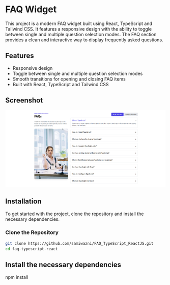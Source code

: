 # FAQ Widget

This project is a modern FAQ widget built using React, TypeScript and Tailwind CSS. It features a 
responsive design with the ability to toggle between single and multiple question selection modes. 
The FAQ section provides a clean and interactive way to display frequently asked questions.

## Features

- Responsive design
- Toggle between single and multiple question selection modes
- Smooth transitions for opening and closing FAQ items
- Built with React, TypeScript and Tailwind CSS

## Screenshot

![FAQ Widget Screenshot](./screenshot.png)

## Installation

To get started with the project, clone the repository and install the necessary dependencies.



### Clone the Repository

```bash
git clone https://github.com/samiwazni/FAQ_TypeScript_ReactJS.git
cd faq-typescript-react
```

## Install the necessary dependencies
npm install
